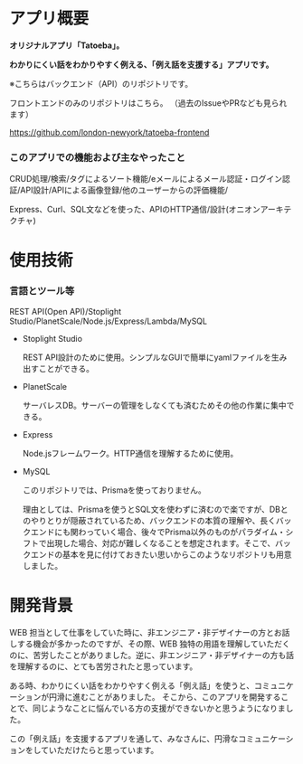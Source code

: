 # アプリ概要


**オリジナルアプリ「Tatoeba」。**

**わかりにくい話をわかりやすく例える、「例え話を支援する」アプリです。**


※こちらはバックエンド（API）のリポジトリです。

フロントエンドのみのリポジトリはこちら。
（過去のIssueやPRなども見られます）

https://github.com/london-newyork/tatoeba-frontend


### このアプリでの機能および主なやったこと

CRUD処理/検索/タグによるソート機能/eメールによるメール認証・ログイン認証/API設計/APIによる画像登録/他のユーザーからの評価機能/

Express、Curl、SQL文などを使った、APIのHTTP通信/設計(オニオンアーキテクチャ)

# 使用技術

### 言語とツール等

REST API(Open API)/Stoplight Studio/PlanetScale/Node.js/Express/Lambda/MySQL

- Stoplight Studio

  REST API設計のために使用。シンプルなGUIで簡単にyamlファイルを生み出すことができる。
  
- PlanetScale

  サーバレスDB。サーバーの管理をしなくても済むためその他の作業に集中できる。
  
- Express

  Node.jsフレームワーク。HTTP通信を理解するために使用。
  
- MySQL

  このリポジトリでは、Prismaを使っておりません。
  
  理由としては、Prismaを使うとSQL文を使わずに済むので楽ですが、DBとのやりとりが隠蔽されているため、バックエンドの本質の理解や、長くバックエンドにも関わっていく場合、後々でPrisma以外のものがパラダイム・シフトで出現した場合、対応が難しくなることを想定されます。そこで、バックエンドの基本を見に付けておきたい思いからこのようなリポジトリも用意しました。

# 開発背景

WEB 担当として仕事をしていた時に、非エンジニア・非デザイナーの方とお話しする機会が多かったのですが、その際、WEB 独特の用語を理解していただくのに、苦労したことがありました。逆に、非エンジニア・非デザイナーの方も話を理解するのに、とても苦労されたと思っています。

ある時、わかりにくい話をわかりやすく例える「例え話」を使うと、コミュニケーションが円滑に進むことがありました。
そこから、このアプリを開発することで、同じようなことに悩んでいる方の支援ができないかと思うようになりました。

この「例え話」を支援するアプリを通して、みなさんに、円滑なコミュニケーションをしていただけたらと思っています。
